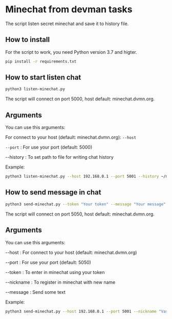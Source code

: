 # Minechat from devman tasks

The script listen secret minechat and save it to history file.


## How to install

For the script to work, you need Python version 3.7 and higter.

```bash
pip install -r requirements.txt
```


## How to start listen chat

```bash
python3 listen-minechat.py
```

The script will connect on port 5000, host default: minechat.dvmn.org.


## Arguments

You can use this arguments:

For connect to your host (default: minechat.dvmn.org):
```--host```

```--port``` : For use your port (default: 5000)

--history : To set path to file for writing chat history


Example:

```bash
python3 listen-minechat.py --host 192.168.0.1 --port 5001 --history ~/minechat.history
```

## How to send message in chat

```bash
python3 send-minechat.py --token "Your token" --message "Your message"
```

The script will connect on port 5050, host default: minechat.dvmn.org.


## Arguments

You can use this arguments:

--host : For connect to your host (default: minechat.dvmn.org)

--port : For use your port (default: 5050)

--token : To enter in minechat using your token

--nickname : To register in minechat with new name

--message : Send some text


Example:

```bash
python3 send-minechat.py --host 192.168.0.1 --port 5001 --nickname "Vasya" --message "Hi"
```
